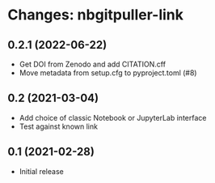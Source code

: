 Changes: nbgitpuller-link
=========================

0.2.1 (2022-06-22)
------------------

- Get DOI from Zenodo and add CITATION.cff
- Move metadata from setup.cfg to pyproject.toml (#8)


0.2 (2021-03-04)
----------------

- Add choice of classic Notebook or JupyterLab interface
- Test against known link


0.1 (2021-02-28)
----------------

- Initial release
